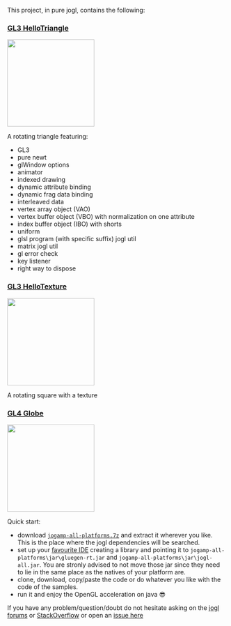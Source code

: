 This project, in pure jogl, contains the following:

### [GL3 HelloTriangle](https://github.com/elect86/helloTriangle/tree/master/HelloTriangle/src/gl3/helloTriangle) 

<a href="url"><img src="http://i.imgur.com/i22AI9I.png" width="200" ></a>

A rotating triangle featuring: 
- GL3
- pure newt
- glWindow options
- animator
- indexed drawing
- dynamic attribute binding
- dynamic frag data binding
- interleaved data
- vertex array object (VAO)
- vertex buffer object (VBO) with normalization on one attribute
- index buffer object (IBO) with shorts
- uniform
- glsl program (with specific suffix) jogl util 
- matrix jogl util 
- gl error check
- key listener 
- right way to dispose

### [GL3 HelloTexture](https://github.com/elect86/helloTriangle/tree/master/HelloTriangle/src/gl3/helloTexture)

<a href="url"><img src="http://i.imgur.com/HbnqqX5.png" width="200" ></a> 

A rotating square with a texture

### [GL4 Globe](https://github.com/elect86/helloTriangle/blob/master/HelloTriangle/src/gl4/globe/Globe.java)

<a href="url"><img src="http://i.imgur.com/0NqgdcP.png" width="200" ></a> 

Quick start:

* download [`jogamp-all-platforms.7z`](https://jogamp.org/deployment/jogamp-current/archive/jogamp-all-platforms.7z) and extract it wherever you like. This is the place where the jogl dependencies will be searched.
* set up your [favourite IDE](https://jogamp.org/wiki/index.php/Setting_up_a_JogAmp_project_in_your_favorite_IDE) creating a library and pointing it to `jogamp-all-platforms\jar\gluegen-rt.jar` and `jogamp-all-platforms\jar\jogl-all.jar`. You are stronly advised to not move those jar since they need to lie in the same place as the natives of your platform are.
* clone, download, copy/paste the code or do whatever you like with the code of the samples.
* run it and enjoy the OpenGL acceleration on java  :sunglasses:

If you have any problem/question/doubt do not hesitate asking on the [jogl forums](http://forum.jogamp.org/) or [StackOverflow](http://stackoverflow.com/) or open an [issue here](https://github.com/elect86/helloTriangle/issues)


